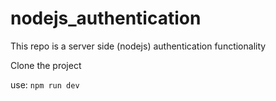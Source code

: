 # nodejs_authentication
This repo is a server side (nodejs) authentication functionality

Clone the project

use: `npm run dev`
